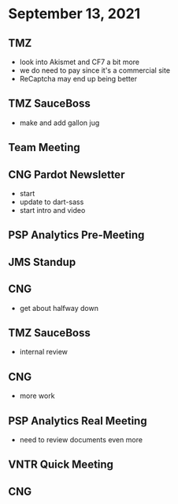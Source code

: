 # September 13, 2021

## TMZ
- look into Akismet and CF7 a bit more
- we do need to pay since it's a commercial site
- ReCaptcha may end up being better

## TMZ SauceBoss
- make and add gallon jug

## Team Meeting

## CNG Pardot Newsletter
- start
- update to dart-sass
- start intro and video

## PSP Analytics Pre-Meeting

## JMS Standup

## CNG
- get about halfway down

## TMZ SauceBoss
- internal review

## CNG
- more work

## PSP Analytics Real Meeting
- need to review documents even more

## VNTR Quick Meeting

## CNG
